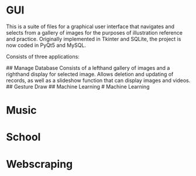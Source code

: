 # GUI
This is a suite of files for a graphical user interface that navigates and selects from a gallery of images for the purposes of illustration reference and practice. Originally implemented in Tkinter and SQLite, the project is now coded in PyQt5 and MySQL.
<p>Consists of three applications:</p>
## Manage Database
Consists of a lefthand gallery of images and a righthand display for selected image. Allows deletion and updating of records, as well as a slideshow function that can display images and videos.
## Gesture Draw
## Machine Learning
# Machine Learning

# Music

# School

# Webscraping
